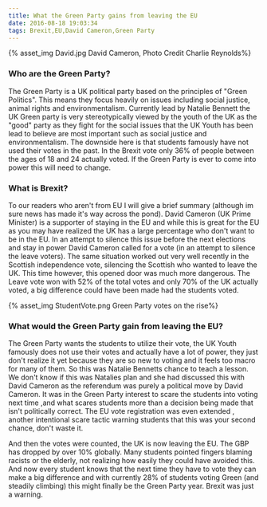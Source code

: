 ```yaml
---
title: What the Green Party gains from leaving the EU
date: 2016-08-18 19:03:34
tags: Brexit,EU,David Cameron,Green Party
---
```


{% asset_img David.jpg David Cameron, Photo Credit Charlie Reynolds%}

### Who are the Green Party?
The Green Party is a UK political party based on the principles of "Green Politics". This means they focus heavily on issues including social justice, animal rights and environmentalism. Currently lead by Natalie Bennett the UK Green party is very stereotypically viewed by the youth of the UK as the "good" party as they fight for the social issues that the UK Youth has been lead to believe are most important such as social justice and environmentalism. The downside here is that students famously have not used their votes in the past. In the Brexit vote only 36% of people between the ages of 18 and 24 actually voted. If the Green Party is ever to come into power this will need to change.

### What is Brexit?
To our readers who aren't from EU I will give a brief summary (although im sure news has made it's way across the pond). David Cameron (UK Prime Minister) is a supporter of staying in the EU and while this is great for the EU as you may have realized the UK has a large percentage who don't want to be in the EU. In an attempt to silence this issue before the next elections and stay in power David Cameron called for a vote (in an attempt to silence the leave voters). The same situation worked out very well recently in the Scottish independence vote, silencing the Scottish who wanted to leave the UK. This time however, this opened door was much more dangerous. The Leave vote won with 52% of the total votes and only 70% of the UK actually voted, a big difference could have been made had the students voted.

{% asset_img StudentVote.png Green Party votes on the rise%}

### What would the Green Party gain from leaving the EU?
The Green Party wants the students to utilize their vote, the UK Youth famously does not use their votes and actually have a lot of power, they just don't realize it yet because they are so new to voting and it feels too macro for many of them. So this was Natalie Bennetts chance to teach a lesson. We don't know if this was Natalies plan and she had discussed this with David Cameron as the referendum was purely a political move by David Cameron. It was in the Green Party interest to scare the students into voting next time ,and what scares students more than a decision being made that isn't politically correct. The EU vote registration was even extended , another intentional scare tactic warning students that this was your second chance, don't waste it.

And then the votes were counted, the UK is now leaving the EU. The GBP has dropped by over 10% globally. Many students pointed fingers blaming racists or the elderly, not realizing how easily they could have avoided this. And now every student knows that the next time they have to vote they can make a big difference and with currently 28% of students voting Green (and steadily climbing) this might finally be the Green Party year. Brexit was just a warning.